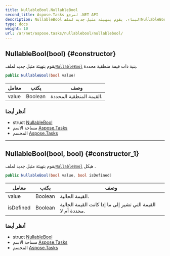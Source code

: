 ```yaml
---
title: NullableBool.NullableBool
second_title: Aspose.Tasks لمرجع .NET API
description: NullableBool البناء. يقوم بتهيئة مثيل جديد لملفNullableBool بنية ذات قيمة منطقية محددة.
type: docs
weight: 10
url: /ar/net/aspose.tasks/nullablebool/nullablebool/
---
```

## NullableBool(bool) {#constructor}

يقوم بتهيئة مثيل جديد لملف[`NullableBool`](../) بنية ذات قيمة منطقية محددة.

```csharp
public NullableBool(bool value)
```

| معامل | يكتب | وصف |
| --- | --- | --- |
| value | Boolean | القيمة المنطقية المحددة. |

### أنظر أيضا

* struct [NullableBool](../)
* مساحة الاسم [Aspose.Tasks](../../nullablebool/)
* المجسم [Aspose.Tasks](../../../)

---

## NullableBool(bool, bool) {#constructor_1}

يقوم بتهيئة مثيل جديد لملف[`NullableBool`](../) هيكل .

```csharp
public NullableBool(bool value, bool isDefined)
```

| معامل | يكتب | وصف |
| --- | --- | --- |
| value | Boolean | القيمة الحالية. |
| isDefined | Boolean | القيمة التي تشير إلى ما إذا كانت القيمة الحالية محددة أم لا. |

### أنظر أيضا

* struct [NullableBool](../)
* مساحة الاسم [Aspose.Tasks](../../nullablebool/)
* المجسم [Aspose.Tasks](../../../)


